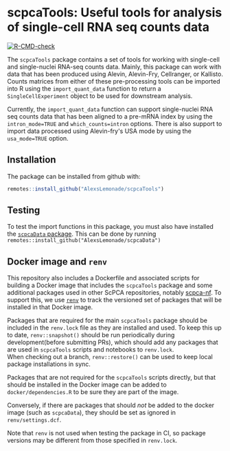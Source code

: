 
# scpcaTools: Useful tools for analysis of single-cell RNA seq counts data

  <!-- badges: start -->
  [![R-CMD-check](https://github.com/AlexsLemonade/scpcaTools/workflows/R-CMD-check/badge.svg)](https://github.com/AlexsLemonade/scpcaTools/actions)
  <!-- badges: end --> 

The `scpcaTools` package contains a set of tools for working with single-cell and single-nuclei RNA-seq counts data.
Mainly, this package can work with data that has been produced using Alevin, Alevin-Fry, Cellranger, or Kallisto. 
Counts matrices from either of these pre-processing tools can be imported into R using the `import_quant_data` function to return a `SingleCellExperiment` object to be used for downstream analysis. 

Currently, the `import_quant_data` function can support single-nuclei RNA seq counts data that has been aligned to a pre-mRNA index by using the `intron_mode=TRUE` and `which_counts=intron` options. There is also support to import data processed using Alevin-fry's USA mode by using the `usa_mode=TRUE` option. 

## Installation 

The package can be installed from github with:

```r
remotes::install_github("AlexsLemonade/scpcaTools")
```

## Testing

To test the import functions in this package, you must also have installed the [`scpcaData` package](https://github.com/AlexsLemonade/scpcaData).
This can be done by running `remotes::install_github("AlexsLemonade/scpcaData")`

## Docker image and `renv`

This repository also includes a Dockerfile and associated scripts for building a Docker image that includes the `scpcaTools` package and some additional packages used in other ScPCA repositories, notably [scpca-nf](https://github.com/AlexsLemonade/scpca-nf).
To support this, we use [`renv`](https://rstudio.github.io/renv/index.html) to track the versioned set of packages that will be installed in that Docker image.

Packages that are required for the main `scpcaTools` package should be included in the `renv.lock` file as they are installed and used.
To keep this up to date, `renv::snapshot()` should be run periodically during development(before submitting PRs), which should add any packages that are used in `scpcaTools` scripts and notebooks to `renv.lock`.  
When checking out a branch, `renv::restore()` can be used to keep local package installations in sync.

Packages that are not required for the `scpcaTools` scripts directly, but that should be installed in the Docker image can be added to `docker/dependencies.R` to be sure they are part of the image.

Conversely, if there are packages that should _not_ be added to the docker image (such as `scpcaData`), they should be set as ignored in `renv/settings.dcf`. 

Note that `renv` is not used when testing the package in CI, so package versions may be different from those specified in `renv.lock`.



